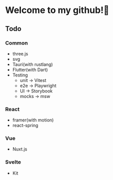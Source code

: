 # Welcome to my github!👋

## Todo

### Common

- three.js
- svg
- Tauri(with rustlang)
- Flutter(with Dart)
- Testing
  - unit -> Vitest
  - e2e -> Playwright
  - UI -> Storybook
  - mocks -> msw

### React

- framer(with motion)
- react-spring

### Vue

- Nuxt.js

### Svelte

- Kit
